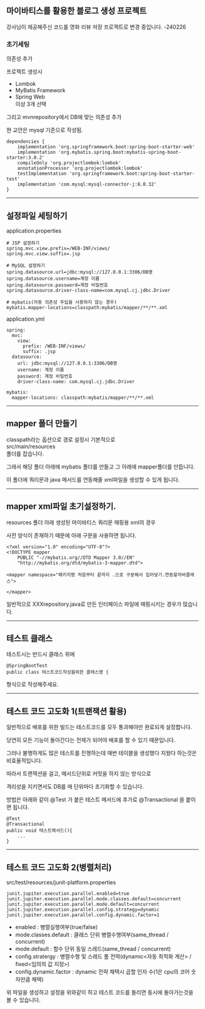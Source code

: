 ## 마이바티스를 활용한 블로그 생성 프로젝트

강사님이 제공해주신 코드를 영화 리뷰 저장 프로젝트로 변경 중입니다. -240226

### 초기세팅

의존성 추가<br>

프로젝트 생성시

- Lombok
- MyBatis Framework
- Spring Web <br>
  이상 3개 선택

그리고 mvnrepository에서 DB에 맞는 의존성 추가

현 교안은 mysql 기준으로 작성됨.


```
dependencies {
	implementation 'org.springframework.boot:spring-boot-starter-web'
	implementation 'org.mybatis.spring.boot:mybatis-spring-boot-starter:3.0.2'
	compileOnly 'org.projectlombok:lombok'
	annotationProcessor 'org.projectlombok:lombok'
	testImplementation 'org.springframework.boot:spring-boot-starter-test'
	implementation 'com.mysql:mysql-connector-j:8.0.32'
}
```

---
## 설정파일 세팅하기
application.properties
```
# JSP 설정하기
spring.mvc.view.prefix=/WEB-INF/views/
spring.mvc.view.suffix=.jsp

# MySQL 설정하기
spring.datasource.url=jdbc:mysql://127.0.0.1:3306/DB명
spring.datasource.username=계정 이름
spring.datasource.password=계정 비밀번호
spring.datasource.driver-class-name=com.mysql.cj.jdbc.Driver

# mybatis(자동 의존성 주입을 사용하지 않는 경우)
mybatis.mapper-locations=classpath:mybatis/mapper/**/**.xml
```
application.yml
```
spring: 
  mvc:
    view:
      prefix: /WEB-INF/views/
      suffix: .jsp
  datasource:
    url: jdbc:mysql://127.0.0.1:3306/DB명
    username: 계정 이름
    password: 계정 비밀번호
    driver-class-name: com.mysql.cj.jdbc.Driver

mybatis:
  mapper-locations: classpath:mybatis/mapper/**/**.xml
```
---
## mapper 폴더 만들기
classpath라는 옵션으로 경로 설정시 기본적으로<br>
src/main/resources<br>
폴더를 잡습니다.

그래서 해당 폴더 아래에 mybatis 폴더를 만들고 그 아래에 mapper폴더를 만듭니다.<br>

이 폴더에 쿼리문과 java 메서드를 연동해줄 xml파일을 생성할 수 있게 됩니다.


---
## mapper xml파일 초기설정하기.

resources 폴더 아래 생성된 마이바티스 쿼리문 매핑용 xml의 경우

사전 양식이 존재하기 때문에 아래 구문을 사용하면 됩니다.

```
<?xml version="1.0" encoding="UTF-8"?>
<!DOCTYPE mapper
	PUBLIC "-//mybatis.org//DTD Mapper 3.0//EN"
	"http://mybatis.org/dtd/mybatis-3-mapper.dtd">
	
<mapper namespace="패키지명 처음부터 끝까지 .으로 구분해서 집어넣기.연동할자바클래스">

</mapper>
```

일반적으로 XXXrepository.java로 만든 인터페이스 파일에 매핑시키는 경우가 많습니다.


---
## 테스트 클래스

테스트시는 반드시 클래스 위에

```
@SpringBootTest
public class 테스트코드작성을위한 클래스명 {
```

형식으로 작성해주세요.

---
## 테스트 코드 고도화 1(트랜잭션 활용)

일반적으로 배포를 위한 빌드는 테스트코드를 모두 통과해야만 완료되게 설정합니다.

당연히 모든 기능이 돌아간다는 전제가 되어야 배포를 할 수 있기 때문입니다.

그러나 불행하게도 많은 테스트를 진행하는데 매번 테이블을 생성했다 지웠다 하는것은 비효율적입니다.

따라서 트랜잭션을 걸고, 메서드단위로 커밋을 하지 않는 방식으로

격리성을 지키면서도 DB를 매 단위마다 초기화할 수 있습니다.

방법은 아래와 같이 @Test 가 붙은 테스트 메서드에 추가로 @Transactional 을 붙이면 됩니다.
```
@Test
@Transactional
public void 테스트메서드(){
	...
}
```

---
## 테스트 코드 고도화 2(병렬처리)


src/test/resources/junit-platform.properties
```
junit.jupiter.execution.parallel.enabled=true
junit.jupiter.execution.parallel.mode.classes.default=concurrent
junit.jupiter.execution.parallel.mode.default=concurrent
junit.jupiter.execution.parallel.config.strategy=dynamic
junit.jupiter.execution.parallel.config.dynamic.factor=1
```
- enabled : 병렬실행여부(true/false)
- mode.classes.default : 클래스 단위 병렬수행여부(same_thread / concurrent)
- mode.default : 함수 단위 동일 스레드(same_thread / concurrent)
- config.stratergy : 병렬수행 및 스레드 풀 전략(dynamic<자동 최적화 계산> / fixed<임의의 값 지정>)
- config.dynamic.factor : dynamic 전략 채택시 곱할 인자 수(1은 cpu의 코어 숫자만큼 채택)

위 파일을 생성하고 설정을 위와같이 하고 테스트 코드를 돌리면 동시에 돌아가는것을 볼 수 있습니다.
